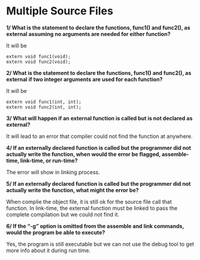 # Multiple Source Files
**1/ What is the statement to declare the functions, func1() and func2(), as external assuming no arguments are needed for either function?**

It will be
```
extern void func1(void);
extern void func2(void);
```

**2/ What is the statement to declare the functions, func1() and func2(), as external if two integer arguments are used for each function?**

It will be
```
extern void func1(int, int);
extern void func2(int, int);
```

**3/ What will happen if an external function is called but is not declared as external?**

It will lead to an error that compiler could not find the function at anywhere.

**4/ If an externally declared function is called but the programmer did not actually write the function, when would the error be flagged, assemble-time, link-time, or run-time?**

The error will show in linking process.

**5/ If an externally declared function is called but the programmer did not actually write the function, what might the error be?**

When complie the object file, it is still ok for the source file call that function. In link-time, the external function must be linked to pass the complete compilation but we could not find it.

**6/ If the “-g” option is omitted from the assemble and link commands, would the program be able to execute?**

Yes, the program is still executable but we can not use the debug tool to get more info about it during run time.

